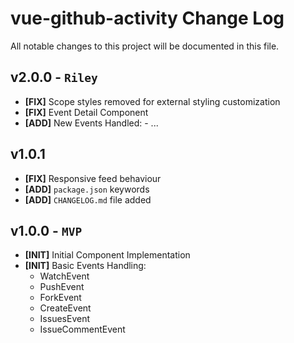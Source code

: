 # vue-github-activity Change Log

All notable changes to this project will be documented in this file.

## v2.0.0 - `Riley`

- **[FIX]** Scope styles removed for external styling customization
- **[FIX]** Event Detail Component
- **[ADD]** New Events Handled:
                - ...

## v1.0.1

- **[FIX]** Responsive feed behaviour
- **[ADD]** `package.json` keywords
- **[ADD]** `CHANGELOG.md` file added

## v1.0.0 - `MVP`

- **[INIT]** Initial Component Implementation
- **[INIT]** Basic Events Handling:
    - WatchEvent
    - PushEvent
    - ForkEvent
    - CreateEvent
    - IssuesEvent
    - IssueCommentEvent